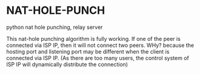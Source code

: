# NAT-HOLE-PUNCH
python nat hole punching, relay server


This nat-hole punching algorithm is fully working.
If one of the peer is connected via ISP IP, then it will not connect two peers.
WHy? because the hosting port and listening port may be different when the client is connected via ISP IP.
(As there are too many users, the control system of ISP IP will dynamically distribute the connection)
